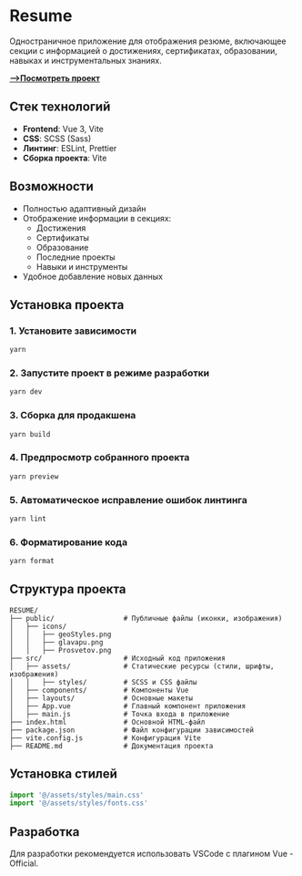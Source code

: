 # Resume

Одностраничное приложение для отображения резюме, включающее секции с информацией о достижениях, сертификатах, образовании, навыках и инструментальных знаниях.

[**-->Посмотреть проект**](https://resume-proars.vercel.app/)

## Стек технологий

- **Frontend**: Vue 3, Vite
- **CSS**: SCSS (Sass)
- **Линтинг**: ESLint, Prettier
- **Сборка проекта**: Vite

## Возможности

- Полностью адаптивный дизайн
- Отображение информации в секциях:
  - Достижения
  - Сертификаты
  - Образование
  - Последние проекты
  - Навыки и инструменты
- Удобное добавление новых данных

## Установка проекта

### 1. Установите зависимости

```bash
yarn
```

### 2. Запустите проект в режиме разработки

```bash
yarn dev
```

### 3. Сборка для продакшена

```bash
yarn build
```

### 4. Предпросмотр собранного проекта

```bash
yarn preview
```

### 5. Автоматическое исправление ошибок линтинга

```bash
yarn lint
```

### 6. Форматирование кода

```bash
yarn format
```

## Структура проекта

```plaintext
RESUME/
├── public/                 # Публичные файлы (иконки, изображения)
│   ├── icons/
│   │   ├── geoStyles.png
│   │   ├── glavapu.png
│   │   ├── Prosvetov.png
├── src/                    # Исходный код приложения
│   ├── assets/             # Статические ресурсы (стили, шрифты, изображения)
│   │   ├── styles/         # SCSS и CSS файлы
│   ├── components/         # Компоненты Vue
│   ├── layouts/            # Основные макеты
│   ├── App.vue             # Главный компонент приложения
│   ├── main.js             # Точка входа в приложение
├── index.html              # Основной HTML-файл
├── package.json            # Файл конфигурации зависимостей
├── vite.config.js          # Конфигурация Vite
├── README.md               # Документация проекта

```

## Установка стилей

```js
import '@/assets/styles/main.css'
import '@/assets/styles/fonts.css'
```

## Разработка

Для разработки рекомендуется использовать VSCode с плагином Vue - Official.
